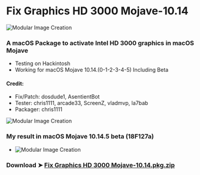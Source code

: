 # Fix Graphics HD 3000 Mojave-10.14

![Modular Image Creation](https://i25.servimg.com/u/f25/18/50/18/69/intel10.png)

### A macOS Package to activate Intel HD 3000 graphics in macOS Mojave
- Testing on Hackintosh
- Working for macOS Mojave 10.14.(0-1-2-3-4-5) Including Beta

#### Credit: 
- Fix/Patch: dosdude1, AsentientBot
- Tester: chris1111, arcade33, ScreenZ, vladmvp, la7bab
- Packager: chris1111

![Modular Image Creation](https://i.servimg.com/u/f25/18/50/18/69/webp_n11.gif)

### My result in macOS Mojave 10.14.5 beta (18F127a)
- ![Modular Image Creation](https://i.servimg.com/u/f25/18/50/18/69/screen26.jpg)


### Download ➤ [Fix Graphics HD 3000 Mojave-10.14.pkg.zip](https://github.com/chris1111/Fix-Graphics-HD-3000-Mojave-10.14/releases/tag/V1)
